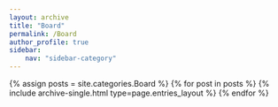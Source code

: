 ```yaml
---
layout: archive
title: "Board"
permalink: /Board
author_profile: true
sidebar:
    nav: "sidebar-category"
---
```



{% assign posts = site.categories.Board %}
{% for post in posts %} {% include archive-single.html type=page.entries_layout %} {% endfor %}
